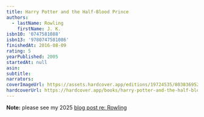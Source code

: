 ```yaml
---
title: Harry Potter and the Half-Blood Prince
authors:
  - lastName: Rowling
    firstName: J. K.
isbn10: '0747581088'
isbn13: '9780747581086'
finishedAt: 2016-08-09
rating: 5
yearPublished: 2005
startedAt: null
asin:
subtitle:
narrators:
coverImageUrl: https://assets.hardcover.app/editions/19724535/8038369521613846-58613345.jpg
hardcoverUrl: https://hardcover.app/books/harry-potter-and-the-half-blood-prince/editions/5737223
---
```


**Note:** please see my 2025 [blog post re: Rowling](/blog/2025/04/jk-rowling)
